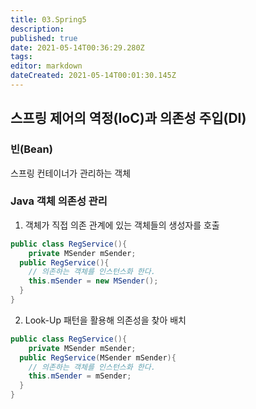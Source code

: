 ```yaml
---
title: 03.Spring5
description: 
published: true
date: 2021-05-14T00:36:29.280Z
tags: 
editor: markdown
dateCreated: 2021-05-14T00:01:30.145Z
---
```


## 스프링 제어의 역정(IoC)과 의존성 주입(DI)
### 빈(Bean)
스프링 컨테이너가 관리하는 객체

### Java 객체 의존성 관리
1. 객체가 직접 의존 관계에 있는 객체들의 생성자를 호출
```java
public class RegService(){
	private MSender mSender;
  public RegService(){
  	// 의존하는 객체를 인스턴스화 한다.
    this.mSender = new MSender();
  }
}
```
2. Look-Up 패턴을 활용해 의존성을 찾아 배치
```java
public class RegService(){
	private MSender mSender;
  public RegService(MSender mSender){
  	// 의존하는 객체를 인스턴스화 한다.
    this.mSender = mSender;
  }
}

```
